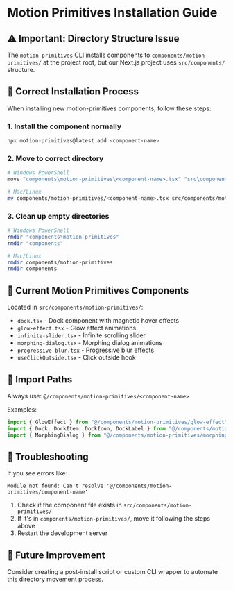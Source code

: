 # Motion Primitives Installation Guide

## ⚠️ Important: Directory Structure Issue

The `motion-primitives` CLI installs components to `components/motion-primitives/` at the project root, but our Next.js project uses `src/components/` structure.

## 🔧 Correct Installation Process

When installing new motion-primitives components, follow these steps:

### 1. Install the component normally

```bash
npx motion-primitives@latest add <component-name>
```

### 2. Move to correct directory

```bash
# Windows PowerShell
move "components\motion-primitives\<component-name>.tsx" "src\components\motion-primitives\<component-name>.tsx"

# Mac/Linux
mv components/motion-primitives/<component-name>.tsx src/components/motion-primitives/<component-name>.tsx
```

### 3. Clean up empty directories

```bash
# Windows PowerShell
rmdir "components\motion-primitives"
rmdir "components"

# Mac/Linux
rmdir components/motion-primitives
rmdir components
```

## 📁 Current Motion Primitives Components

Located in `src/components/motion-primitives/`:

- `dock.tsx` - Dock component with magnetic hover effects
- `glow-effect.tsx` - Glow effect animations
- `infinite-slider.tsx` - Infinite scrolling slider
- `morphing-dialog.tsx` - Morphing dialog animations
- `progressive-blur.tsx` - Progressive blur effects
- `useClickOutside.tsx` - Click outside hook

## 🎯 Import Paths

Always use: `@/components/motion-primitives/<component-name>`

Examples:

```typescript
import { GlowEffect } from "@/components/motion-primitives/glow-effect";
import { Dock, DockItem, DockIcon, DockLabel } from "@/components/motion-primitives/dock";
import { MorphingDialog } from "@/components/motion-primitives/morphing-dialog";
```

## 🚨 Troubleshooting

If you see errors like:

```
Module not found: Can't resolve '@/components/motion-primitives/component-name'
```

1. Check if the component file exists in `src/components/motion-primitives/`
2. If it's in `components/motion-primitives/`, move it following the steps above
3. Restart the development server

## 🔮 Future Improvement

Consider creating a post-install script or custom CLI wrapper to automate this directory movement process.
